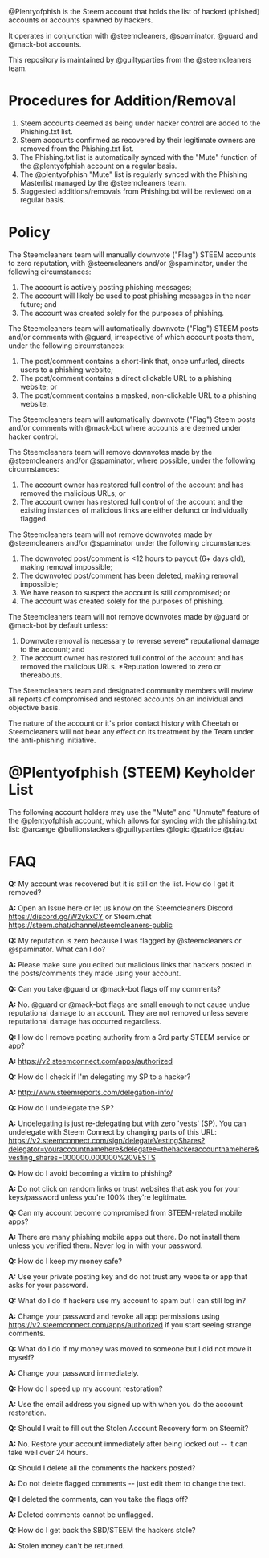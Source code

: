 @Plentyofphish is the Steem account that holds the list of hacked (phished) accounts or accounts spawned by hackers.

It operates in conjunction with @steemcleaners, @spaminator, @guard and @mack-bot accounts. 

This repository is maintained by @guiltyparties from the @steemcleaners team. 

# Procedures for Addition/Removal

1. Steem accounts deemed as being under hacker control are added to the Phishing.txt list.
2. Steem accounts confirmed as recovered by their legitimate owners are removed from the Phishing.txt list.
3. The Phishing.txt list is automatically synced with the "Mute" function of the @plentyofphish account on a regular basis.
4. The @plentyofphish "Mute" list is regularly synced with the Phishing Masterlist managed by the @steemcleaners team.
5. Suggested additions/removals from Phishing.txt will be reviewed on a regular basis. 

# Policy

The Steemcleaners team will manually downvote ("Flag") STEEM accounts to zero reputation, with @steemcleaners and/or @spaminator, under the following circumstances:
1. The account is actively posting phishing messages; 
2. The account will likely be used to post phishing messages in the near future; and
3. The account was created solely for the purposes of phishing.

The Steemcleaners team will automatically downvote ("Flag") STEEM posts and/or comments with @guard, irrespective of which account posts them, under the following circumstances: 
1. The post/comment contains a short-link that, once unfurled, directs users to a phishing website;
2. The post/comment contains a direct clickable URL to a phishing website; or
3. The post/comment contains a masked, non-clickable URL to a phishing website.

The Steemcleaners team will automatically downvote ("Flag") Steem posts and/or comments with @mack-bot where accounts are deemed under hacker control.

The Steemcleaners team will remove downvotes made by the @steemcleaners and/or @spaminator, where possible, under the following circumstances:
1. The account owner has restored full control of the account and has removed the malicious URLs; or
2. The account owner has restored full control of the account and the existing instances of malicious links are either defunct or individually flagged.

The Steemcleaners team will not remove downvotes made by @steemcleaners and/or @spaminator under the following circumstances:
1. The downvoted post/comment is <12 hours to payout (6+ days old), making removal impossible;
2. The downvoted post/comment has been deleted, making removal impossible;
3. We have reason to suspect the account is still compromised; or
4. The account was created solely for the purposes of phishing.

The Steemcleaners team will not remove downvotes made by @guard or @mack-bot by default unless: 
1. Downvote removal is necessary to reverse severe* reputational damage to the account; and
2. The account owner has restored full control of the account and has removed the malicious URLs. 
*Reputation lowered to zero or thereabouts. 

The Steemcleaners team and designated community members will review all reports of compromised and restored accounts on an individual and objective basis. 

The nature of the account or it's prior contact history with Cheetah or Steemcleaners will not bear any effect on its treatment by the Team under the anti-phishing initiative. 

# @Plentyofphish (STEEM) Keyholder List
The following account holders may use the "Mute" and "Unmute" feature of the @plentyofphish account, which allows for syncing with the phishing.txt list: 
@arcange
@bullionstackers
@guiltyparties
@logic
@patrice
@pjau

# FAQ
**Q:** My account was recovered but it is still on the list. How do I get it removed?

**A:** Open an Issue here or let us know on the Steemcleaners Discord https://discord.gg/W2ykxCY or Steem.chat https://steem.chat/channel/steemcleaners-public

**Q:** My reputation is zero because I was flagged by @steemcleaners or @spaminator. What can I do?

**A:** Please make sure you edited out malicious links that hackers posted in the posts/comments they made using your account.

**Q:** Can you take @guard or @mack-bot flags off my comments?

**A:** No. @guard or @mack-bot flags are small enough to not cause undue reputational damage to an account. They are not removed unless severe reputational damage has occurred regardless.

**Q:** How do I remove posting authority from a 3rd party STEEM service or app?

**A:** https://v2.steemconnect.com/apps/authorized

**Q:** How do I check if I'm delegating my SP to a hacker?

**A:** http://www.steemreports.com/delegation-info/

**Q:** How do I undelegate the SP?

**A:** Undelegating is just re-delegating but with zero 'vests' (SP). You can undelegate with Steem Connect by changing parts of this URL: https://v2.steemconnect.com/sign/delegateVestingShares?delegator=youraccountnamehere&delegatee=thehackeraccountnamehere&vesting_shares=000000.000000%20VESTS

**Q:** How do I avoid becoming a victim to phishing?

**A:** Do not click on random links or trust websites that ask you for your keys/password unless you're 100% they're legitimate.

**Q:** Can my account become compromised from STEEM-related mobile apps?

**A:** There are many phishing mobile apps out there. Do not install them unless you verified them. Never log in with your password.

**Q:** How do I keep my money safe?

**A:** Use your private posting key and do not trust any website or app that asks for your password.

**Q:** What do I do if hackers use my account to spam but I can still log in?

**A:** Change your password and revoke all app permissions using https://v2.steemconnect.com/apps/authorized if you start seeing strange comments.

**Q:** What do I do if my money was moved to someone but I did not move it myself?

**A:** Change your password immediately.

**Q:** How do I speed up my account restoration?

**A:** Use the email address you signed up with when you do the account restoration.

**Q:** Should I wait to fill out the Stolen Account Recovery form on Steemit?

**A:** No. Restore your account immediately after being locked out -- it can take well over 24 hours.

**Q:** Should I delete all the comments the hackers posted?

**A:** Do not delete flagged comments -- just edit them to change the text.

**Q:** I deleted the comments, can you take the flags off?

**A:** Deleted comments cannot be unflagged.

**Q:** How do I get back the SBD/STEEM the hackers stole?

**A:** Stolen money can't be returned.
